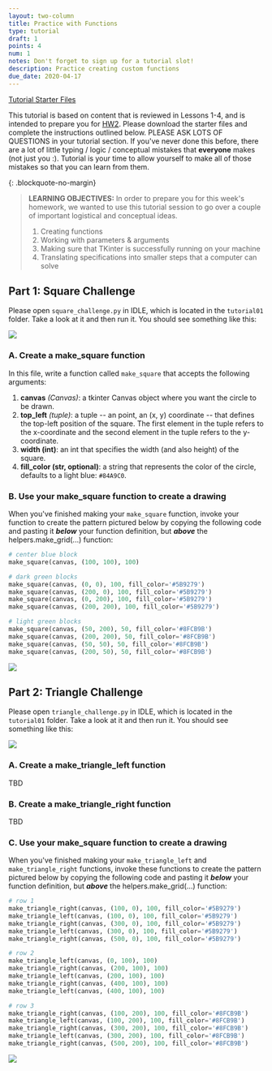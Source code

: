 ```yaml
---
layout: two-column
title: Practice with Functions
type: tutorial
draft: 1
points: 4
num: 1
notes: Don't forget to sign up for a tutorial slot!
description: Practice creating custom functions
due_date: 2020-04-17
---
```


<a class="nu-button" href="/spring2020/course-files/tutorials/tutorial01.zip" target="_blank">
    Tutorial Starter Files <i class="fas fa-download"></i>
</a> 

This tutorial is based on content that is reviewed in Lessons 1-4, and is intended to prepare you for [HW2](../assignments/hw2). Please download the starter files and complete the instructions outlined below. PLEASE ASK LOTS OF QUESTIONS in your tutorial section. If you've never done this before, there are a lot of little typing / logic / conceptual mistakes that **everyone** makes (not just you :). Tutorial is your time to allow yourself to make all of those mistakes so that you can learn from them. 

{: .blockquote-no-margin}
> **LEARNING OBJECTIVES:** 
> In order to prepare you for this week's homework, we wanted to use this tutorial session to go over a couple of important logistical and conceptual ideas.
>
> 1. Creating functions
> 2. Working with parameters & arguments
> 3. Making sure that TKinter is successfully running on your machine
> 4. Translating specifications into smaller steps that a computer can solve

## Part 1: Square Challenge
Please open `square_challenge.py` in IDLE, which is located in the `tutorial01` folder. Take a look at it and then run it. You should see something like this:

<img class="small frame" src="/spring2020/assets/images/tutorial01/before1.png" />

### A. Create a make_square function
In this file, write a function called `make_square` that accepts the following arguments:

1. **canvas** *(Canvas)*: a tkinter Canvas object where you want the circle to be drawn.
1. **top_left** *(tuple)*: a tuple -- an point, an (x, y) coordinate -- that defines the top-left position of the square. The first element in the tuple refers to the x-coordinate and the second element in the tuple refers to the y-coordinate.
1. **width (int)**: an int that specifies the width (and also height) of the square.
1. **fill_color (str, optional)**: a string that represents the color of the circle, defaults to a light blue: `#84A9C0`.


### B. Use your make_square function to create a drawing
When you've finished making your `make_square` function, invoke your function to create the pattern pictured below by copying the following code and pasting it ***below*** your function definition, but ***above*** the helpers.make_grid(...) function:

```python
# center blue block
make_square(canvas, (100, 100), 100)

# dark green blocks
make_square(canvas, (0, 0), 100, fill_color='#5B9279')
make_square(canvas, (200, 0), 100, fill_color='#5B9279')
make_square(canvas, (0, 200), 100, fill_color='#5B9279')
make_square(canvas, (200, 200), 100, fill_color='#5B9279')

# light green blocks
make_square(canvas, (50, 200), 50, fill_color='#8FCB9B')
make_square(canvas, (200, 200), 50, fill_color='#8FCB9B')
make_square(canvas, (50, 50), 50, fill_color='#8FCB9B')
make_square(canvas, (200, 50), 50, fill_color='#8FCB9B')
```

<img class="small frame" src="/spring2020/assets/images/tutorial01/after1.png" />

## Part 2: Triangle Challenge
Please open `triangle_challenge.py` in IDLE, which is located in the `tutorial01` folder. Take a look at it and then run it. You should see something like this:

<img class="medium frame" src="/spring2020/assets/images/tutorial01/before2.png" />

### A. Create a make_triangle_left function
TBD


### B. Create a make_triangle_right function
TBD

### C. Use your make_square function to create a drawing
When you've finished making your `make_triangle_left` and `make_triangle_right` functions, invoke these functions to create the pattern pictured below by copying the following code and pasting it ***below*** your function definition, but ***above*** the helpers.make_grid(...) function:

```python
# row 1
make_triangle_right(canvas, (100, 0), 100, fill_color='#5B9279')
make_triangle_left(canvas, (100, 0), 100, fill_color='#5B9279')
make_triangle_right(canvas, (300, 0), 100, fill_color='#5B9279')
make_triangle_left(canvas, (300, 0), 100, fill_color='#5B9279')
make_triangle_right(canvas, (500, 0), 100, fill_color='#5B9279')

# row 2
make_triangle_left(canvas, (0, 100), 100)
make_triangle_right(canvas, (200, 100), 100)
make_triangle_left(canvas, (200, 100), 100)
make_triangle_right(canvas, (400, 100), 100)
make_triangle_left(canvas, (400, 100), 100)

# row 3
make_triangle_right(canvas, (100, 200), 100, fill_color='#8FCB9B')
make_triangle_left(canvas, (100, 200), 100, fill_color='#8FCB9B')
make_triangle_right(canvas, (300, 200), 100, fill_color='#8FCB9B')
make_triangle_left(canvas, (300, 200), 100, fill_color='#8FCB9B')
make_triangle_right(canvas, (500, 200), 100, fill_color='#8FCB9B')
```

<img class="medium frame" src="/spring2020/assets/images/tutorial01/after2.png" />

